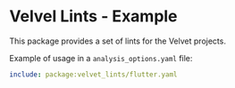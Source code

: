 # Velvel Lints - Example

This package provides a set of lints for the Velvet projects.

Example of usage in a `analysis_options.yaml` file:

```yaml
include: package:velvet_lints/flutter.yaml
```
